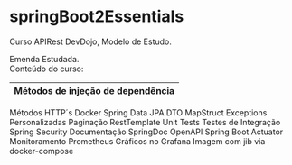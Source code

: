 # springBoot2Essentials
Curso APIRest DevDojo, Modelo de Estudo.

Emenda Estudada.<br>
Conteúdo do curso:

| Métodos de injeção de dependência |
|--- |
 Métodos HTTP´s 
 Docker 
 Spring Data JPA 
 DTO 
 MapStruct 
 Exceptions Personalizadas
 Paginação
 RestTemplate
 Unit Tests
 Testes de Integração
 Spring Security
 Documentação SpringDoc OpenAPI
 Spring Boot Actuator
 Monitoramento Prometheus
 Gráficos no Grafana
 Imagem com jib via docker-compose
